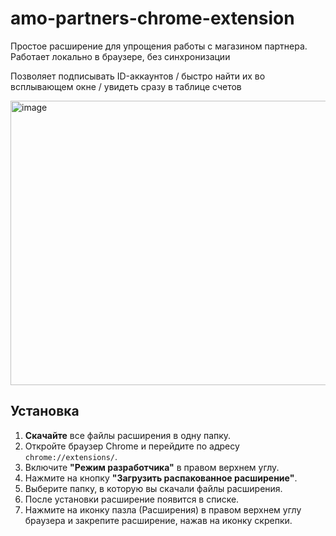 # amo-partners-chrome-extension
Простое расширение для упрощения работы с магазином партнера. Работает локально в браузере, без синхронизации

Позволяет подписывать ID-аккаунтов / быстро найти их во всплывающем окне / увидеть сразу в таблице счетов


<img width="1307" height="455" alt="image" src="https://github.com/user-attachments/assets/b1e91553-a29f-44f2-a85e-875f8e25f0cf" />

## Установка

1.  **Скачайте** все файлы расширения в одну папку.
2.  Откройте браузер Chrome и перейдите по адресу `chrome://extensions/`.
3.  Включите **"Режим разработчика"** в правом верхнем углу.
4.  Нажмите на кнопку **"Загрузить распакованное расширение"**.
5.  Выберите папку, в которую вы скачали файлы расширения.
6.  После установки расширение появится в списке.
7.  Нажмите на иконку пазла (Расширения) в правом верхнем углу браузера и закрепите расширение, нажав на иконку скрепки.
